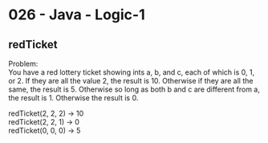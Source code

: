 026 - Java - Logic-1
====================

redTicket
----------

Problem:  
You have a red lottery ticket showing ints a, b, and c, each of which is 0, 1, or 2. If they are all the value 2, the result is 10. Otherwise if they are all the same, the result is 5. Otherwise so long as both b and c are different from a, the result is 1. Otherwise the result is 0. 
>
redTicket(2, 2, 2) → 10  
redTicket(2, 2, 1) → 0  
redTicket(0, 0, 0) → 5  